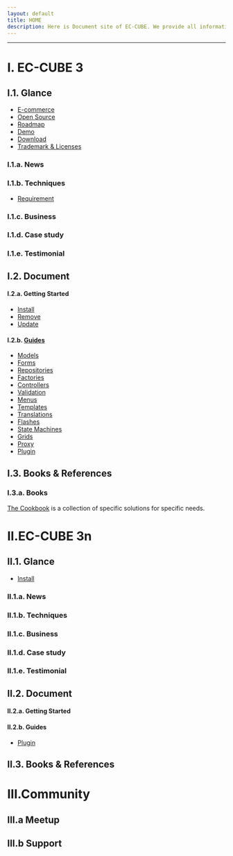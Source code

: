 ```yaml
---
layout: default
title: HOME
description: Here is Document site of EC-CUBE. We provide all information such as Development Guideline, Concept of elemental technology, Tutorial for Development on main EC-Cube and Plugin, Cookbook, etc.
---
```


---

# I. EC-CUBE 3
## I.1. Glance
- [E-commerce](/ec-cube/3.0/glance/ecommerce.html)
- [Open Source](/ec-cube/3.0/glance/opensource.html)
- [Roadmap](/ec-cube/3.0/glance/roadmap.html)
- [Demo](/ec-cube/3.0/glance/demo.html)
- [Download](/ec-cube/3.0/glance/download.html)
- [Trademark & Licenses](/ec-cube/3.0/glance/trademark.html)

### I.1.a. News
### I.1.b. Techniques
- [Requirement](/ec-cube/3.0/glance/requirement.html)

### I.1.c. Business
### I.1.d. Case study
### I.1.e. Testimonial

## I.2. Document
#### I.2.a. Getting Started
- [Install](/ec-cube/3.0/getting/install.html)
- [Remove](/ec-cube/3.0/getting/remove-html.html)
- [Update](/ec-cube/3.0/getting/update.html)

#### I.2.b. [Guides](/ec-cube/3.0/document/guides/index.html)
- [Models](/ec-cube/3.0/document/guides/model.html)
- [Forms](/ec-cube/3.0/document/guides/form.html)
- [Repositories](/ec-cube/3.0/document/guides/repository.html)
- [Factories](/ec-cube/3.0/document/guides/factory.html)
- [Controllers](/ec-cube/3.0/document/guides/controller.html)
- [Validation](/ec-cube/3.0/document/guides/validation.html)
- [Menus](/ec-cube/3.0/document/guides/menu.html)
- [Templates](/ec-cube/3.0/document/guides/template.html)
- [Translations](/ec-cube/3.0/document/guides/translation.html)
- [Flashes](/ec-cube/3.0/document/guides/flash.html)
- [State Machines](/ec-cube/3.0/document/guides/state_machine.html)
- [Grids](/ec-cube/3.0/document/guides/grid.html)
- [Proxy](/ec-cube/3.0/document/guides/proxy.html)
- [Plugin](/ec-cube/3.0/document/guides/plugins/creating_plugin.html)

## I.3. Books & References
### I.3.a. Books
[The Cookbook](/ec-cube/3.0/cookbook/index.html) is a collection of specific solutions for specific needs.



# II.EC-CUBE 3n
## II.1. Glance
- [Install](/ec-cube/3.n/glance/install_3n.html)

### II.1.a. News
### II.1.b. Techniques
### II.1.c. Business
### II.1.d. Case study
### II.1.e. Testimonial

## II.2. Document
#### II.2.a. Getting Started
#### II.2.b. Guides
- [Plugin](/ec-cube/3.n/document/guides/plugins/creating_plugin.html)

## II.3. Books & References


# III.Community
## III.a Meetup
## III.b Support

<!--
# The REST API Reference
[The API guide](/ec-cube/3.0/api/index.html) covers the REST API of Sylius platform.

- [Introduction to Sylius REST API](/ec-cube/3.0/api/introduction.html)
- [Authorization](/ec-cube/3.0/api/authorization.html)
- [Admin Users API](/ec-cube/3.0/api/admin_users.html)
- [Carts API](/ec-cube/3.0/api/carts.html)
- [Channels API](/ec-cube/3.0/api/channels.html)
- [Checkout API](/ec-cube/3.0/api/checkouts.html)
- [Countries API](/ec-cube/3.0/api/countries.html)
- [Currencies API](/ec-cube/3.0/api/currencies.html)
- [Customers API](/ec-cube/3.0/api/customers.html)
- [Exchange Rates API](/ec-cube/3.0/api/exchange_rate.html)
- [Locales API](/ec-cube/3.0/api/locales.html)
- [Orders API](/ec-cube/3.0/api/orders.html)
- [Payment Methods API](/ec-cube/3.0/api/payment_methods.html)
- [Payments API](/ec-cube/3.0/api/payment.html)
- [Product Attributes API](/ec-cube/3.0/api/product_attributes.html)
- [Product Options API](/ec-cube/3.0/api/product_options.html)
- [Product Reviews API](/ec-cube/3.0/api/product_reviews.html)
- [Product Variants API](/ec-cube/3.0/api/product_variants.html)
- [Products API](/ec-cube/3.0/api/product.html)
- [Promotion Coupons API](/ec-cube/3.0/api/promotion_coupons.html)
- [Promotions API](/ec-cube/3.0/api/promotions.html)
- [Provinces API](/ec-cube/3.0/api/provinces.html)
- [Shipments API](/ec-cube/3.0/api/shipments.html)
- [Shipping Categories API](/ec-cube/3.0/api/shipping_categories.html)
- [Shipping Methods API](/ec-cube/3.0/api/shipping_methods.html)
- [Tax Categories API](/ec-cube/3.0/api/tax_categories.html)
- [Tax Rates API](/ec-cube/3.0/api/tax_rates.html)
- [Taxons API](/ec-cube/3.0/api/taxons.html)
- [Zones API](/ec-cube/3.0/api/zones.html)
- [Sorting and filtration](/ec-cube/3.0/api/sorting_filtration.html)


# The BDD Guide
In [the BDD Guide](/ec-cube/3.0/bdd/index.html) you will learn how to write clean and reusable features, contexts and pages using Behat.

- [Basic Usage](/ec-cube/3.0/bdd/basic_usage.html)
- [Introduction to containers](/ec-cube/3.0/bdd/introduction_to_containers.html)
- [How to add a new context?](/ec-cube/3.0/bdd/how_to_add_new_context.html)
- [How to add a new page object?](/ec-cube/3.0/bdd/how_to_add_new_page.html)
- [How to define a new suite?](/ec-cube/3.0/bdd/how_to_define_new_suite.html)
- [How to use transformers?](/ec-cube/3.0/bdd/how_to_use_transformers.html)



### 下記のような内容が削除されるかもしれません。

# EC-CUBE 3 Development Document

## GitHub

- <a href="https://github.com/EC-CUBE/ec-cube" target="_blank">EC-CUBE 3 Development Repository</a>
- <a href="https://github.com/EC-CUBE/ec-cube.github.io" target="_blank">EC-CUBE 3 Development Document Repository</a>

## Quick Start

- [System requirement](/requirement.html)
- [Development environment structure](development-environment.html)
- [How to install](/install.html)
- [Xampp install](/xampp_install.html)
- [WebMatrix install](/webmatrix_install.html)
- [How to update](/update.html)

## EC-CUBE 3 Specification

- [Directory and file structure](/spec-directory-structure.html)
  1. Main directory・role
  2. Setting file
  3. Constant
  4. Replacement 2 system・3 system
- [Template searching order](/template.html)
- [Function list](/feature-list.html)
- <a href="https://github.com/EC-CUBE/eccube3-doc/tree/master/ER-D" target="_blank">Table・ER Diagram</a>
- <a href="https://github.com/EC-CUBE/eccube3-doc/tree/master/IntegrationTest" target="_blank">Integration test item document</a>

## Plugin Specification

- [Plugin Specification・tutorial](/plugin.html)
- [Install Specification](/plugin_install.html)
- [Priority control specification by handler](/plugin_handler.html) 
- [Develop Plugin using php app/console plugin:develop ](/plugin_console.html)
- [Plugin test](plugin-test.html)
- [Plugin sample dev](plugin_sample_dev.html)

## Web API Specification

- [Web API Plugin start-up Guide verβ](/web-api-doc.html)
- [Web API Development Policy](/api.html)
- [Web API認証 ( Authorization ) Guide](/api_authorization.html)

## Development Guideline
-We provide the main flow and prerequisite knowledge used when you develop 

- [General development](workflow-general-image.html)
- [Coding rule](coding_style.html)
- [Migration guide](migration.html)
- <a href="http://qiita.com/nanasess/items/350e59b29cceb2f122b3" target="_blank">Log design guideline</a>
- [Development step using Git](workflow.html)
- [Customize Reference](customize-reference.html)
1. Created・changed file when customize
2. External component

## Development help

- [Debug・Tips](tips.html)
- [PHP Storm Debug](php-storm-debug.html)
- [PHP Storm Plugin](php-storm-plugin.html)
- [PHP Storm Unittest](php-storm-unittest.html)

## Technique used in EC-CUBE 3
- We provide overview of Core technique in EC-CUBE 3 and some reference site

	- [Technique list](/architecture.html)
		1. Silex 
		2. Symfony2
		3. Database abstraction layer 
		4. Template engine 
		5. Library management 


## Tutorial

- In turorial, which was made finally

    - Make [CRUD] of database same with screen display.

    - Can get the source completed in this tutorial in link below
    
        - <a href="https://github.com/geany-y/ec-cube/tree/documents/tutorial" target="_blank">GitHub</a>

### Tutorial list

- **Setting URL**
    - [Routing and controller provider](tutorial-1.html)

- **Try displaying View from Controller**
    - [Rendering of view](tutorial-2.html)

- **Try transferring variable to screen**
    - [Twig structure and View variable](tutorial-3.html)

- **Try displaying Form**
    - [Form and Form builder](tutorial-4.html)

- **Arrange Form info and add the check input value**
    - [FormType](tutorial-5.html)

- **Let’s create Database**
    - Because this content is explained in [Development Guideline] so we only show the Table specification of this Tutorial 
    - Please refer the link below for detail
        - [Migration guide](migration.html)
        - [Table specification in this tutorial](tutorial-6.html)

- **Let’s set Database structure for Doctrine**
    - [Database schema specification](tutorial-7.html)

- **Let’s create Entity file for Doctrine**
    - [Entity](tutorial-8.html)

- **Let's register Database**
    - [Register information use Entity manager](tutorial-9.html)

- **Let's get information from database and display as Table list**
    - [Getting database information and Loop processing of View](tutorial-10.html)

- **Let's arrange Database operation processing in repository**
    - [Repository and database operation](tutorial-11.html)

- **Let's edit the list**
    - [Conditions search and update process](tutorial-12.html)

- **Let's delete unnecessary information**
    - [Delete record](tutorial-13.html)


## Cookbook

- In this cookbook, different from tutorial, we explain how to customize more practically.

### Adding management screen item

1. [Customize Main](cookbook-1-cube3-customize-admin-add.html)

### How to add GoogleAnalitics

1. [Add JavaScript using Management function block](cookbook-2-cube3-customize-js.html)
-->
